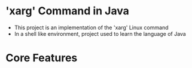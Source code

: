 # 'xarg' Command in Java
- This project is an implementation of the 'xarg' Linux command
- In a shell like environment, project used to learn the language of Java

# Core Features
